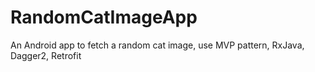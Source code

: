 # RandomCatImageApp
An Android app to fetch a random cat image, use MVP pattern, RxJava, Dagger2, Retrofit
